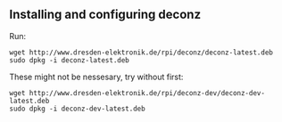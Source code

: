 ## Installing and configuring deconz

Run:
```
wget http://www.dresden-elektronik.de/rpi/deconz/deconz-latest.deb
sudo dpkg -i deconz-latest.deb
```

These might not be nessesary, try without first:
```
wget http://www.dresden-elektronik.de/rpi/deconz-dev/deconz-dev-latest.deb
sudo dpkg -i deconz-dev-latest.deb
```